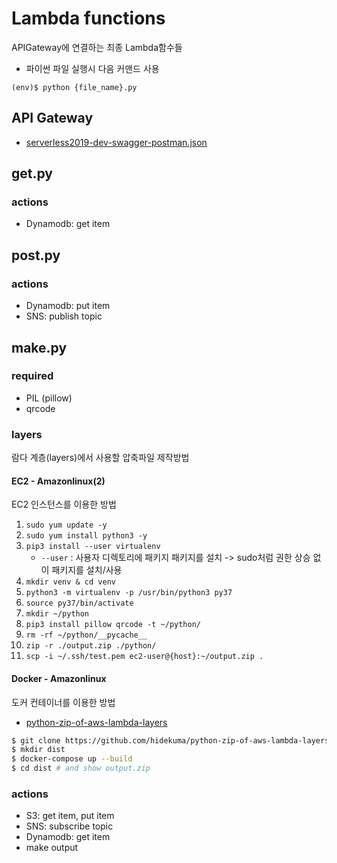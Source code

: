 # Lambda functions
APIGateway에 연결하는 최종 Lambda함수들
- 파이썬 파일 실행시 다음 커맨드 사용
```
(env)$ python {file_name}.py
```

## API Gateway
- [serverless2019-dev-swagger-postman.json](./serverless2019-dev-swagger-postman.json)

## get.py
### actions
- Dynamodb: get item

## post.py
### actions
- Dynamodb: put item
- SNS: publish topic

## make.py
### required
- PIL (pillow)
- qrcode

### layers
람다 계층(layers)에서 사용할 압축파일 제작방법

#### EC2 - Amazonlinux(2)
EC2 인스턴스를 이용한 방법
1. `sudo yum update -y`
2. `sudo yum install python3 -y`
3. `pip3 install --user virtualenv`
    - `--user` : 사용자 디렉토리에 패키지 패키지를 설치 -> sudo처럼 권한 상승 없이 패키지를 설치/사용
4. `mkdir venv & cd venv`
5. `python3 -m virtualenv -p /usr/bin/python3 py37`
6. `source py37/bin/activate`
7. `mkdir ~/python`
8. `pip3 install pillow qrcode -t ~/python/`
9. `rm -rf ~/python/__pycache__`
10. `zip -r ./output.zip ./python/`
11. `scp -i ~/.ssh/test.pem ec2-user@{host}:~/output.zip .`

#### Docker - Amazonlinux
도커 컨테이너를 이용한 방법
- [python-zip-of-aws-lambda-layers](https://github.com/hidekuma/python-zip-of-aws-lambda-layers)
```bash
$ git clone https://github.com/hidekuma/python-zip-of-aws-lambda-layers.git
$ mkdir dist
$ docker-compose up --build
$ cd dist # and show output.zip
```
### actions
- S3: get item, put item
- SNS: subscribe topic
- Dynamodb: get item
- make output
